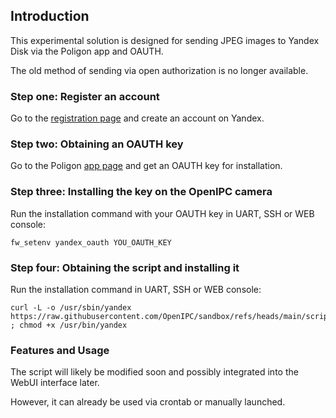 ## Introduction

This experimental solution is designed for sending JPEG images to Yandex Disk via the Poligon app and OAUTH.

The old method of sending via open authorization is no longer available.

### Step one: Register an account

Go to the [registration page](https://passport.yandex.ru/auth/reg/portal) and create an account on Yandex.

### Step two: Obtaining an OAUTH key

Go to the Poligon [app page](https://yandex.ru/dev/disk/poligon) and get an OAUTH key for installation.

### Step three: Installing the key on the OpenIPC camera

Run the installation command with your OAUTH key in UART, SSH or WEB console:

```
fw_setenv yandex_oauth YOU_OAUTH_KEY
```

### Step four: Obtaining the script and installing it

Run the installation command in UART, SSH or WEB console:

```
curl -L -o /usr/sbin/yandex https://raw.githubusercontent.com/OpenIPC/sandbox/refs/heads/main/scripts/yandex/yandex ; chmod +x /usr/bin/yandex
```

### Features and Usage

The script will likely be modified soon and possibly integrated into the WebUI interface later. 

However, it can already be used via crontab or manually launched.
